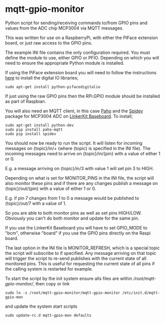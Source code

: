 mqtt-gpio-monitor
=================

Python script for sending/receiving commands to/from GPIO pins and values from
the ADC chip MCP3004 via MQTT messages.

This was written for use on a RaspberryPi, with either the PiFace extension board, or just raw access to the GPIO pins. 

The example INI file contains the only configuration required. You must define the module to use, either GPIO or PFIO. Depending on which you will need to ensure the appropriate Python module is installed.

If using the PiFace extension board you will need to follow the instructions [here](http://piface.github.io/pifacedigitalio/installation.html) to install the digital IO libraries;

    sudo apt-get install python-pifacedigitalio

If just using the raw GPIO pins then the RPi.GPIO module should be installed as part of Raspbian.

You will also need an MQTT client, in this case [Paho](https://pypi.python.org/pypi/paho-mqtt/0.9) 
and the [Spidev](https://pypi.python.org/pypi/spidev) package for MCP3004 ADC on 
[LinkerKit Baseboard](http://www.elv.de/linker-kit-baseboard-fuer-raspberry-pi.html). To install;

    sudo apt-get install python-dev
    sudo pip install paho-mqtt
    sudo pip install spidev

You should now be ready to run the script. It will listen for incoming messages on {topic}/in/+ (where {topic} is specified in the INI file). The incoming messages need to arrive on {topic}/in/{pin} with a value of either 1 or 0. 

E.g. a message arriving on {topic}/in/3 with value 1 will set pin 3 to HIGH. 

Depending on what is set for MONITOR_PINS in the INI file, the script will also monitor these pins and if there are any changes publish a message on {topic}/out/{pin} with a value of either 1 or 0.

E.g. if pin 7 changes from 1 to 0 a message would be published to {topic}/out/7 with a value of 1.

So you are able to both monitor pins as well as set pins HIGH/LOW. Obviously you can't do both monitor and update for the same pin.

If you use the LinkerKit Baseboard you will have to set GPIO_MODE to "bcm", otherwise
 "board" if you use the GPIO pins directly on the Raspi board.

The last option in the INI file is MONITOR_REFRESH, which is a special topic the script will subscribe to if specified. Any message arriving on that topic will trigger the script to re-send publishes with the current state of all monitored pins. This is useful for requesting the current state of all pins if the calling system is restarted for example.

To start the script by the init system ensure alls files are within _/root/mqtt-gpio-monitor/_, then copy or link 

    sudo ln -s /root/mqtt-gpio-monitor/mqtt-gpio-monitor /etc/init.d/mqtt-gpio-mon

and update the system start scripts

    sudo update-rc.d mqtt-gpio-mon defaults




